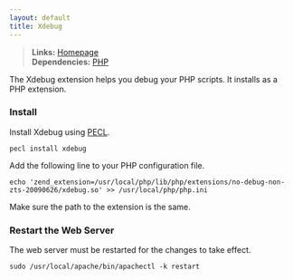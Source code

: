 ```yaml
---
layout: default
title: Xdebug
---
```



> **Links:** [Homepage](http://xdebug.org/)  
> **Dependencies:** [PHP](php.html)


The Xdebug extension helps you debug your PHP scripts. It installs as a PHP extension.


### Install

Install Xdebug using [PECL](http://pecl.php.net/).

	pecl install xdebug

Add the following line to your PHP configuration file.
	
	echo 'zend_extension=/usr/local/php/lib/php/extensions/no-debug-non-zts-20090626/xdebug.so' >> /usr/local/php/php.ini

Make sure the path to the extension is the same.


### Restart the Web Server

The web server must be restarted for the changes to take effect.

	sudo /usr/local/apache/bin/apachectl -k restart
